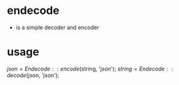 # endecode
- is a simple decoder and encoder

# usage
$json = Endecode::encode($string, 'json');
$string = Endecode::decode($json, 'json');